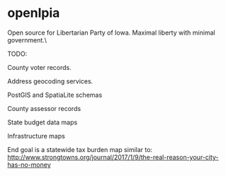 # openlpia
Open source for Libertarian Party of Iowa. Maximal liberty with minimal government.\

TODO:

County voter records.

Address geocoding services.

PostGIS and SpatiaLite schemas

County assessor records

State budget data maps

Infrastructure maps


End goal is a statewide tax burden map similar to: http://www.strongtowns.org/journal/2017/1/9/the-real-reason-your-city-has-no-money

